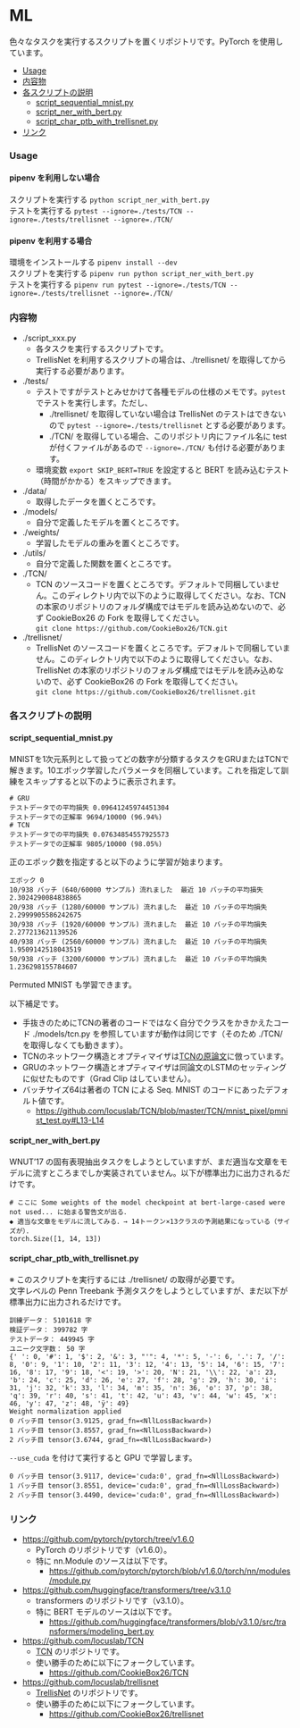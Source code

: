 # ML

色々なタスクを実行するスクリプトを置くリポジトリです。PyTorch を使用しています。

- [Usage](#usage)
- [内容物](#内容物)
- [各スクリプトの説明](#各スクリプトの説明)
  - [script_sequential_mnist.py](#script_sequential_mnistpy)
  - [script_ner_with_bert.py](#script_ner_with_bertpy)
  - [script_char_ptb_with_trellisnet.py](#script_char_ptb_with_trellisnetpy)
- [リンク](#リンク)

### Usage

#### pipenv を利用しない場合
スクリプトを実行する ```python script_ner_with_bert.py```  
テストを実行する ```pytest --ignore=./tests/TCN --ignore=./tests/trellisnet --ignore=./TCN/```

#### pipenv を利用する場合
環境をインストールする ```pipenv install --dev```  
スクリプトを実行する ```pipenv run python script_ner_with_bert.py```  
テストを実行する ```pipenv run pytest --ignore=./tests/TCN --ignore=./tests/trellisnet --ignore=./TCN/```

<!--
<h5>Windows で pipenv を利用する場合</h5>

- 予め https://www.python.org/downloads/ から Python3.7 をインストールして python と pip にパスを通し、```pip install pipenv``` で pipenv をインストールしてください。
- Pipfile 内にある通り ```https://download.pytorch.org/whl/cu102/torch-1.6.0-cp37-cp37m-win_amd64.whl``` から PyTorch をインストールします。GPU 環境でない場合や CUDA 10.2 でない場合などは https://download.pytorch.org/whl/torch_stable.html からお手元のマシンにインストールできる wheel ファイルを探して書き換えてください。
- <b>Pipfile からインストールする前に ```torch = {version = "==1.6.0", sys_platform = "!= 'win32'"}``` の行を明示的にコメントアウトしてください（重要）。</b>
- 後は通常通り ```pipenv install --dev``` で環境をインストールしてください。Python が見つからずに失敗する場合は ```pipenv install --python 3.7 --dev``` としてみてください。
-->

### 内容物
- ./script_xxx.py
    - 各タスクを実行するスクリプトです。
    - TrellisNet を利用するスクリプトの場合は、./trellisnet/ を取得してから実行する必要があります。
- ./tests/
    - テストですがテストとみせかけて各種モデルの仕様のメモです。```pytest``` でテストを実行します。ただし、
        - ./trellisnet/ を取得していない場合は TrellisNet のテストはできないので ```pytest --ignore=./tests/trellisnet``` とする必要があります。
        - ./TCN/ を取得している場合、このリポジトリ内にファイル名に test が付くファイルがあるので ```--ignore=./TCN/``` も付ける必要があります。
    - 環境変数 ```export SKIP_BERT=TRUE``` を設定すると BERT を読み込むテスト（時間がかかる）をスキップできます。
- ./data/
    - 取得したデータを置くところです。
- ./models/
    - 自分で定義したモデルを置くところです。
- ./weights/
    - 学習したモデルの重みを置くところです。
- ./utils/
    - 自分で定義した関数を置くところです。
- ./TCN/
    - TCN のソースコードを置くところです。デフォルトで同梱していません。このディレクトリ内で以下のように取得してください。なお、TCN の本家のリポジトリのフォルダ構成ではモデルを読み込めないので、必ず CookieBox26 の Fork を取得してください。<br/> ```git clone https://github.com/CookieBox26/TCN.git```
- ./trellisnet/
    - TrellisNet のソースコードを置くところです。デフォルトで同梱していません。このディレクトリ内で以下のように取得してください。なお、TrellisNet の本家のリポジトリのフォルダ構成ではモデルを読み込めないので、必ず CookieBox26 の Fork を取得してください。<br/> ```git clone https://github.com/CookieBox26/trellisnet.git```

### 各スクリプトの説明

#### script_sequential_mnist.py
MNISTを1次元系列として扱ってどの数字が分類するタスクをGRUまたはTCNで解きます。10エポック学習したパラメータを同梱しています。これを指定して訓練をスキップすると以下のように表示されます。
```
# GRU
テストデータでの平均損失 0.09641245974451304
テストデータでの正解率 9694/10000 (96.94%)
# TCN
テストデータでの平均損失 0.07634854557925573
テストデータでの正解率 9805/10000 (98.05%)
```

正のエポック数を指定すると以下のように学習が始まります。
```
エポック 0
10/938 バッチ (640/60000 サンプル) 流れました  最近 10 バッチの平均損失 2.3024290084838865
20/938 バッチ (1280/60000 サンプル) 流れました  最近 10 バッチの平均損失 2.2999905586242675
30/938 バッチ (1920/60000 サンプル) 流れました  最近 10 バッチの平均損失 2.277213621139526
40/938 バッチ (2560/60000 サンプル) 流れました  最近 10 バッチの平均損失 1.9509142518043519
50/938 バッチ (3200/60000 サンプル) 流れました  最近 10 バッチの平均損失 1.236298155784607
```
Permuted MNIST も学習できます。

以下補足です。
- 手抜きのためにTCNの著者のコードではなく自分でクラスをかきかえたコード ./models/tcn.py を参照していますが動作は同じです（そのため ./TCN/ を取得しなくても動きます）。
- TCNのネットワーク構造とオプティマイザは[TCNの原論文](https://arxiv.org/abs/1803.01271)に倣っています。
- GRUのネットワーク構造とオプティマイザは同論文のLSTMのセッティングに似せたものです（Grad Clip はしていません）。
- バッチサイズ64は著者の TCN による Seq. MNIST のコードにあったデフォルト値です。
    - https://github.com/locuslab/TCN/blob/master/TCN/mnist_pixel/pmnist_test.py#L13-L14

#### script_ner_with_bert.py
WNUT’17 の固有表現抽出タスクをしようとしていますが、まだ適当な文章をモデルに流すところまでしか実装されていません。以下が標準出力に出力されるだけです。
```
# ここに Some weights of the model checkpoint at bert-large-cased were not used... に始まる警告文が出る．
◆ 適当な文章をモデルに流してみる．→ 14トークン×13クラスの予測結果になっている（サイズが）．
torch.Size([1, 14, 13])
```

#### script_char_ptb_with_trellisnet.py
※ このスクリプトを実行するには ./trellisnet/ の取得が必要です。  
文字レベルの Penn Treebank 予測タスクをしようとしていますが、まだ以下が標準出力に出力されるだけです。
```
訓練データ： 5101618 字
検証データ： 399782 字
テストデータ： 449945 字
ユニーク文字数： 50 字
{' ': 0, '#': 1, '$': 2, '&': 3, "'": 4, '*': 5, '-': 6, '.': 7, '/': 8, '0': 9, '1': 10, '2': 11, '3': 12, '4': 13, '5': 14, '6': 15, '7': 16, '8': 17, '9': 18, '<': 19, '>': 20, 'N': 21, '\\': 22, 'a': 23, 'b': 24, 'c': 25, 'd': 26, 'e': 27, 'f': 28, 'g': 29, 'h': 30, 'i': 31, 'j': 32, 'k': 33, 'l': 34, 'm': 35, 'n': 36, 'o': 37, 'p': 38, 'q': 39, 'r': 40, 's': 41, 't': 42, 'u': 43, 'v': 44, 'w': 45, 'x': 46, 'y': 47, 'z': 48, 'ÿ': 49}
Weight normalization applied
0 バッチ目 tensor(3.9125, grad_fn=<NllLossBackward>)
1 バッチ目 tensor(3.8557, grad_fn=<NllLossBackward>)
2 バッチ目 tensor(3.6744, grad_fn=<NllLossBackward>)
```
```--use_cuda``` を付けて実行すると GPU で学習します。
```
0 バッチ目 tensor(3.9117, device='cuda:0', grad_fn=<NllLossBackward>)
1 バッチ目 tensor(3.8551, device='cuda:0', grad_fn=<NllLossBackward>)
2 バッチ目 tensor(3.4490, device='cuda:0', grad_fn=<NllLossBackward>)
```

### リンク
- https://github.com/pytorch/pytorch/tree/v1.6.0
    - PyTorch のリポジトリです（v1.6.0）。
    - 特に nn.Module のソースは以下です。
        - https://github.com/pytorch/pytorch/blob/v1.6.0/torch/nn/modules/module.py
- https://github.com/huggingface/transformers/tree/v3.1.0
    - transformers のリポジトリです（v3.1.0）。
    - 特に BERT モデルのソースは以下です。
        - https://github.com/huggingface/transformers/blob/v3.1.0/src/transformers/modeling_bert.py
- https://github.com/locuslab/TCN
    - [TCN](https://arxiv.org/abs/1803.01271) のリポジトリです。
    - 使い勝手のために以下にフォークしています。
        - https://github.com/CookieBox26/TCN
- https://github.com/locuslab/trellisnet
    - [TrellisNet](https://arxiv.org/abs/1810.06682) のリポジトリです。
    - 使い勝手のために以下にフォークしています。
        - https://github.com/CookieBox26/trellisnet
